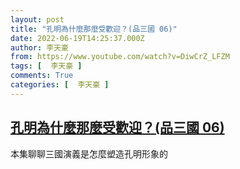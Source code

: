 ```yaml
---
layout: post
title: "孔明為什麼那麼受歡迎？(品三國 06)"
date: 2022-06-19T14:25:37.000Z
author: 李天豪
from: https://www.youtube.com/watch?v=DiwCrZ_LFZM
tags: [  李天豪 ]
comments: True
categories: [  李天豪 ]
---
```

<!--1655648737000-->
[孔明為什麼那麼受歡迎？(品三國 06)](https://www.youtube.com/watch?v=DiwCrZ_LFZM)
------

<div>
本集聊聊三國演義是怎麼塑造孔明形象的
</div>
